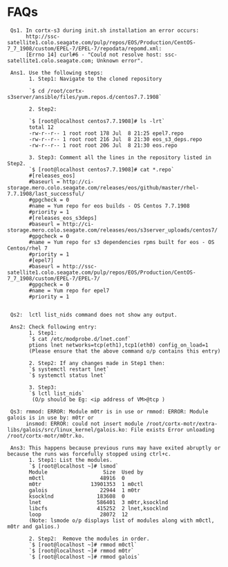# FAQs

     Qs1. In cortx-s3 during init.sh installation an error occurs: 
          http://ssc-satellite1.colo.seagate.com/pulp/repos/EOS/Production/CentOS-7_7_1908/custom/EPEL-7/EPEL-7/repodata/repomd.xml: 
          [Errno 14] curl#6 - "Could not resolve host: ssc-satellite1.colo.seagate.com; Unknown error".
  
     Ans1. Use the following steps:                   
           1. Step1: Navigate to the cloned repository 
           
           `$ cd /root/cortx- s3server/ansible/files/yum.repos.d/centos7.7.1908`
           
           2. Step2:  
           
           `$ [root@localhost centos7.7.1908]# ls -lrt`
           total 12
           -rw-r--r-- 1 root root 178 Jul  8 21:25 epel7.repo
           -rw-r--r-- 1 root root 216 Jul  8 21:30 eos_s3_deps.repo
           -rw-r--r-- 1 root root 206 Jul  8 21:30 eos.repo
           
           3. Step3: Comment all the lines in the repository listed in Step2.
           `$ [root@localhost centos7.7.1908]# cat *.repo`
           #[releases_eos]
           #baseurl = http://ci-storage.mero.colo.seagate.com/releases/eos/github/master/rhel-7.7.1908/last_successful/
           #gpgcheck = 0
           #name = Yum repo for eos builds - OS Centos 7.7.1908
           #priority = 1
           #[releases_eos_s3deps]
           #baseurl = http://ci-storage.mero.colo.seagate.com/releases/eos/s3server_uploads/centos7/
           #gpgcheck = 0
           #name = Yum repo for s3 dependencies rpms built for eos - OS Centos/rhel 7
           #priority = 1
           #[epel7]
           #baseurl = http://ssc-satellite1.colo.seagate.com/pulp/repos/EOS/Production/CentOS-7_7_1908/custom/EPEL-7/EPEL-7/
           #gpgcheck = 0
           #name = Yum repo for epel7
           #priority = 1


     Qs2:  lctl list_nids command does not show any output.
     
     Ans2: Check following entry:
           1. Step1: 
           `$ cat /etc/modprobe.d/lnet.conf`
           ptions lnet networks=tcp(eth1),tcp1(eth0) config_on_load=1
           (Please ensure that the above command o/p contains this entry)
           
           2. Step2: If any changes made in Step1 then:
           `$ systemctl restart lnet`
           `$ systemctl status lnet`
           
           3. Step3: 
           `$ lctl list_nids` 
            (O/p should be Eg: <ip address of VM>@tcp )
            
     Qs3: rmmod: ERROR: Module m0tr is in use or rmmod: ERROR: Module galois is in use by: m0tr or 
          insmod: ERROR: could not insert module /root/cortx-motr/extra-libs/galois/src/linux_kernel/galois.ko: File exists Error unloading /root/cortx-motr/m0tr.ko.
          
     Ans3: This happens because previous runs may have exited abruptly or because the runs was forcefully stopped using ctrl+c.
           1. Step1: List the modules.
           `$ [root@localhost ~]# lsmod`
           Module                  Size  Used by
           m0ctl                  48916  0
           m0tr                13901353  1 m0ctl
           galois                 22944  1 m0tr
           ksocklnd              183608  0
           lnet                  586401  3 m0tr,ksocklnd
           libcfs                415252  2 lnet,ksocklnd
           loop                   28072  12
           (Note: lsmode o/p displays list of modules along with m0ctl, m0tr and galios.)
           
           2. Step2:  Remove the modules in order.
           `$ [root@localhost ~]# rmmod m0ctl`
           `$ [root@localhost ~]# rmmod m0tr`
           `$ [root@localhost ~]# rmmod galois`

